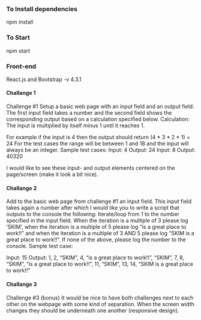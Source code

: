 
### To Install dependencies
npm install 

### To Start
npm start

### Front-end 
React.js and Bootstrap -v 4.3.1




####  Challange 1

Challenge #1
Setup a basic web page with an input field and an output field. The first input field takes a number and the second field shows the corresponding output based on a calculation specified below.
Calculation: The input is multiplied by itself minus 1 until it reaches 1.

For example if the input is 4 then the output should return (4 * 3 * 2 * 1) = 24
For the test cases the range will be between 1 and 18 and the input will always be an integer.
Sample test cases: Input: 4
Output: 24
Input: 8 Output: 40320

I would like to see these input- and output elements centered on the page/screen (make it look a bit nice).



#### Challange 2 

Add to the basic web page from challenge #1 an input field. This input field takes again a number after which I would like you to write a script that outputs to the console the following:
Iterate/loop from 1 to the number specified in the input field. When the iteration is a multiple of 3 please log ‘SKIM’, when the iteration is a multiple of 5 please log “is a great place to work!!” and when the iteration is a multiple of 3 AND 5 please log “SKIM is a great place to work!!”. If none of the above, please log the number to the console.
Sample test case:

Input: 15
Output:
1, 2, “SKIM”, 4, “is a great place to work!!”, “SKIM”, 7, 8, “SKIM”, “is a great place to work!!”, 11, “SKIM”, 13, 14, “SKIM is a great place to work!!”

#### Challange 3

Challenge #3 (bonus)
It would be nice to have both challenges next to each other on the webpage with some kind of separation. When the screen width changes they should be underneath one another (responsive design).


